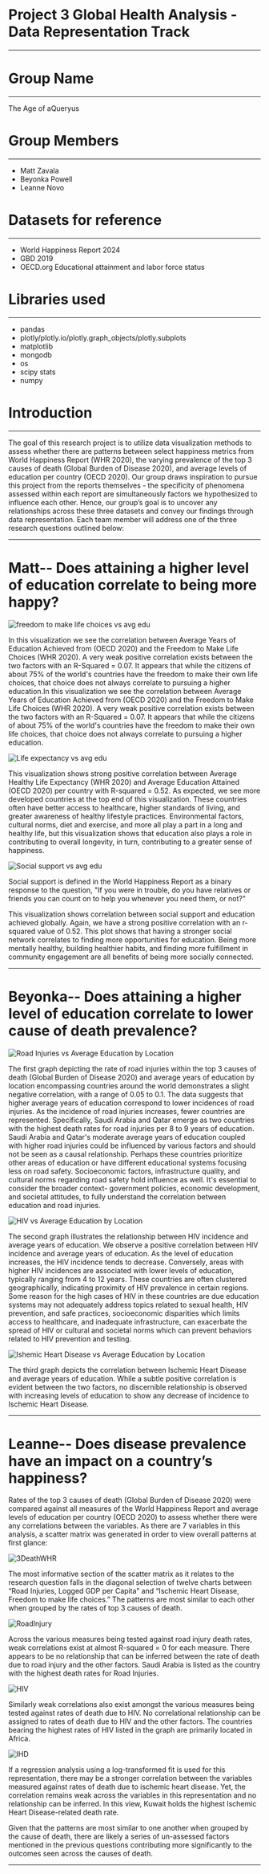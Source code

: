 # Project 3 Global Health Analysis - Data Representation Track
________________________________________________________________
# Group Name
________________________________________________________________
The Age of aQueryus

# Group Members
________________________________________________________________
* Matt Zavala
* Beyonka Powell
* Leanne Novo

# Datasets for reference
___________________________________________________________________
* World Happiness Report 2024
* GBD 2019
* OECD.org Educational attainment and labor force status

# Libraries used
___________________________________________________________________
* pandas
* plotly/plotly.io/plotly.graph_objects/plotly.subplots
* matplotlib
* mongodb
* os
* scipy stats
* numpy
  
# Introduction
_____________________________________________________________________
The goal of this research project is to utilize data visualization methods to assess whether there are patterns between select happiness metrics from World Happiness Report (WHR 2020), the varying prevalence of the top 3 causes of death (Global Burden of Disease 2020), and average levels of education per country (OECD 2020). Our group draws inspiration to pursue this project from the reports themselves - the specificity of phenomena assessed within each report are simultaneously factors we hypothesized to influence each other. Hence, our group’s goal is to uncover any relationships across these three datasets and convey our findings through data representation. Each team member will address one of the three research questions outlined below:
___________________________________________________________________________
# Matt-- Does attaining a higher level of education correlate to being more happy?

![freedom to make life choices vs  avg edu](https://github.com/Beyonka86/Project-3/blob/main/Matt_PNG/freedom%20to%20make%20life%20choices%20vs.%20avg%20edu.png)

In this visualization we see the correlation between Average Years of Education Achieved from (OECD 2020) and the Freedom to Make Life Choices (WHR 2020). A very weak positive correlation exists between the two factors with an R-Squared = 0.07. It appears that while the citizens of about 75% of the world's countries have the freedom to make their own life choices, that choice does not always correlate to pursuing a higher education.In this visualization we see the correlation between Average Years of Education Achieved from (OECD 2020) and the Freedom to Make Life Choices (WHR 2020). A very weak positive correlation exists between the two factors with an R-Squared = 0.07. It appears that while the citizens of about 75% of the world's countries have the freedom to make their own life choices, that choice does not always correlate to pursuing a higher education.

![Life expectancy vs  avg edu](https://github.com/Beyonka86/Project-3/assets/111611012/14f31c6e-8d70-4b55-9d8a-0280288cea1b)


This visualization shows strong positive correlation between Average Healthy Life Expectancy (WHR 2020) and Average Education Attained (OECD 2020) per country with R-squared = 0.52. As expected, we see more developed countries at the top end of this visualization. These countries often have better access to healthcare, higher standards of living, and greater awareness of healthy lifestyle practices. Environmental factors, cultural norms, diet and exercise, and more all play a part in a long and healthy life, but this visualization shows that education also plays a role in contributing to overall longevity, in turn, contributing to a greater sense of happiness.


![Social support vs  avg edu](https://github.com/Beyonka86/Project-3/assets/111611012/201eb16a-1eb9-4f90-a39a-61bfad6c0efa)

Social support is defined in the World Happiness Report as a binary response to the question, "If you were in trouble, do you have relatives or friends you can count on to help you whenever you need them, or not?"

This visualization shows correlation between social support and education achieved globally. Again, we have a strong positive correlation with an r-squared value of 0.52. This plot shows that having a stronger social network correlates to finding more opportunities for education. Being more mentally healthy, building healthier habits, and finding more fulfillment in community engagement are all benefits of being more socially connected.


___________________________________________________________________________
# Beyonka-- Does attaining a higher level of education correlate to lower cause of death prevalence?

![Road Injuries vs  Average Education by Location](https://github.com/Beyonka86/Project-3/assets/111611012/9305fbed-3091-4781-8beb-a0f147be2752)

The first graph depicting the rate of road injuries within the top 3 causes of death (Global Burden of Disease 2020) and average years of education by location encompassing countries around the world demonstrates a slight negative correlation, with a range of 0.05 to 0.1. The data suggests that higher average years of education correspond to lower incidences of road injuries. As the incidence of road injuries increases, fewer countries are represented. Specifically, Saudi Arabia and Qatar emerge as two countries with the highest death rates for road injuries per 8 to 9 years of education. Saudi Arabia and Qatar's moderate average years of education coupled with higher road injuries could be influenced by various factors and should not be seen as a causal relationship. Perhaps these countries prioritize other areas of education or have different educational systems focusing less on road safety. Socioeconomic factors, infrastructure quality, and cultural norms regarding road safety hold influence as well. It's essential to consider the broader context- government policies, economic development, and societal attitudes, to fully understand the correlation between education and road injuries.

![HIV vs  Average Education by Location](https://github.com/Beyonka86/Project-3/assets/111611012/3f7a36d5-7a65-4cc0-bc27-e08c372a8975)


The second graph illustrates the relationship between HIV incidence and average years of education. We observe a positive correlation between HIV incidence and average years of education. As the level of education increases, the HIV incidence tends to decrease. Conversely, areas with higher HIV incidences are associated with lower levels of education, typically ranging from 4 to 12 years. These countries are often clustered geographically, indicating proximity of HIV prevalence in certain regions. Some reason for the high cases of HIV in these countries are due education systems may not adequately address topics related to sexual health, HIV prevention, and safe practices, socioeconomic disparities which limits access to healthcare, and inadequate infrastructure, can exacerbate the spread of HIV or cultural and societal norms which can prevent behaviors related to HIV prevention and testing.

![Ishemic Heart Disease vs  Average Education by Location](https://github.com/Beyonka86/Project-3/assets/111611012/5bb301aa-5b1a-491f-a1c3-a5a3900549de)

The third graph depicts the correlation between Ischemic Heart Disease and average years of education. While a subtle positive correlation is evident between the two factors, no discernible relationship is observed with increasing levels of education to show any decrease of incidence to Ischemic Heart Disease.

__________________________________________________________________________________________
# Leanne-- Does disease prevalence have an impact on a country’s happiness?

Rates of the top 3 causes of death (Global Burden of Disease 2020) were compared against all measures of the World Happiness Report and average levels of education per country (OECD 2020) to assess whether there were any correlations between the variables. As there are 7 variables in this analysis, a scatter matrix was generated in order to view overall patterns at first glance:

![3DeathWHR](https://github.com/Beyonka86/Project-3/assets/111611012/25130d4a-9665-4cf1-873b-c19be421f924)

The most informative section of the scatter matrix as it relates to the research question falls in the diagonal selection of twelve charts between “Road Injuries, Logged GDP per Capita” and “Ischemic Heart Disease, Freedom to make life choices.” The patterns are most similar to each other when grouped by the rates of top 3 causes of death.

![RoadInjury](https://github.com/Beyonka86/Project-3/assets/111611012/b159225b-d828-4256-bd3c-50f2b2760461)

Across the various measures being tested against road injury death rates, weak correlations exist at almost R-squared = 0 for each measure. There appears to be no relationship that can be inferred between the rate of death due to road injury and the other factors. Saudi Arabia is listed as the country with the highest death rates for Road Injuries.

![HIV](https://github.com/Beyonka86/Project-3/assets/111611012/8385a33e-0824-471d-aef8-1e832758343c)

Similarly weak correlations also exist amongst the various measures being tested against rates of death due to HIV. No correlational relationship can be assigned to rates of death due to HIV and the other factors. The countries bearing the highest rates of HIV listed in the graph are primarily located in Africa.


![IHD](https://github.com/Beyonka86/Project-3/assets/111611012/54763496-e9f8-47e2-ae47-5c008881d62f)

If a regression analysis using a log-transformed fit is used for this representation, there may be a stronger correlation between the variables measured against rates of death due to ischemic heart disease. Yet, the correlation remains weak across the variables in this representation and no relationship can be inferred. In this view, Kuwait holds the highest Ischemic Heart Disease-related death rate.

Given that the patterns are most similar to one another when grouped by the cause of death, there are likely a series of un-assessed factors mentioned in the previous questions contributing more significantly to the outcomes seen across the causes of death.

______________________________________________________________________
